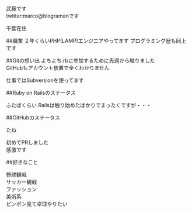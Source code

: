   
武藤です  
twitter:marco@blogramanです

千葉在住  


##職業
２年くらいPHP(LAMP)エンジニアやってます
プログラミング歴も同上です

##Gitの想い出
よちよち.rbに参加するために先週から触りました  
GitHubもアカウント放置で全くわかりません

仕事ではSubversionを使ってます

##Ruby on Railsのステータス

ふたばくらい
Railsは触り始めたばかりでまったくですが・・・

##GitHubのステータス

たね  

初めてPRしました  
感激です

##好きなこと

野球観戦  
サッカー観戦  
ファッション  
美術系  
ピンポン見て卓球やりたい